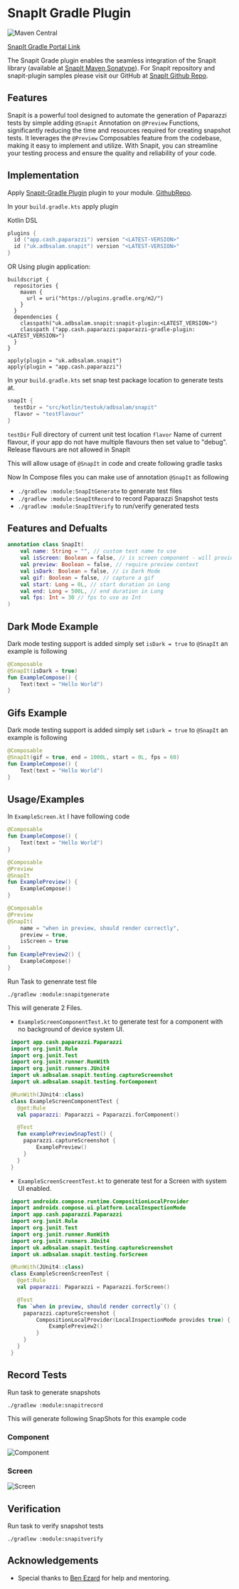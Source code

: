 # SnapIt Gradle Plugin
![Maven Central](https://img.shields.io/badge/Gradle_Plugin-2.0.0-blue)

[SnapIt Gradle Portal Link](https://plugins.gradle.org/plugin/uk.adbsalam.snapit)

The Snapit Grade plugin enables the seamless integration of the Snapit library (available at [SnapIt Maven Sonatype]( https://central.sonatype.com/namespace/uk.adbsalam.snapit)). For Snapit repository and snapit-plugin samples please visit our GitHub at [SnapIt Github Repo]( https://github.com/MuhammadAbdulSalam/snapit ).


## Features

Snapit is a powerful tool designed to automate the generation of Paparazzi tests by simple adding ```@Snapit``` Annotation on ```@Preview``` Functions, significantly reducing the time and resources required for creating snapshot tests. It leverages the ```@Preview``` Composables feature from the codebase, making it easy to implement and utilize. With Snapit, you can streamline your testing process and ensure the quality and reliability of your code.

## Implementation

Apply [Snapit-Gradle Plugin](https://plugins.gradle.org/plugin/uk.adbsalam.snapit) plugin to your module. [GithubRepo](https://github.com/MuhammadAbdulSalam/snapit-plugin).

In your ```build.gradle.kts``` apply plugin

Kotlin DSL

```kotlin
plugins {
  id ("app.cash.paparazzi") version "<LATEST-VERSION>"
  id ("uk.adbsalam.snapit") version "<LATEST-VERSION>"
}
```

OR Using plugin application:

```
buildscript {
  repositories {
    maven {
      url = uri("https://plugins.gradle.org/m2/")
    }
  }
  dependencies {
    classpath("uk.adbsalam.snapit:snapit-plugin:<LATEST_VERSION>")
    classpath ("app.cash.paparazzi:paparazzi-gradle-plugin:<LATEST_VERSION>")
  }
}

apply(plugin = "uk.adbsalam.snapit")
apply(plugin = "app.cash.paparazzi")

```


In your ```build.gradle.kts``` set snap test package location to generate tests at.
```kotlin
snapIt {
  testDir = "src/kotlin/testuk/adbsalam/snapit"
  flavor = "testFlavour" 
}
```

``testDir`` Full directory of current unit test location
```flavor``` Name of current flavour, if your app do not have multiple flavours then set value to "debug". Release flavours are not allowed in SnapIt


This will allow usage of ```@SnapIt``` in code and create following gradle tasks

Now In Compose files you can make use of annotation ```@SnapIt``` as following

- ```./gradlew :module:SnapItGenerate``` to generate test files
- ```./gradlew :module:SnapItRecord``` to record Paparazzi Snapshot tests
- ```./gradlew :module:SnapItVerify``` to run/verify generated tests


## Features and Defualts
```kotlin
annotation class SnapIt(
    val name: String = "", // custom test name to use 
    val isScreen: Boolean = false, // is screen component - will provide system UI
    val preview: Boolean = false, // require preview context
    val isDark: Boolean = false, // is Dark Mode
    val gif: Boolean = false, // capture a gif
    val start: Long = 0L, // start duration in Long
    val end: Long = 500L, // end duration in Long
    val fps: Int = 30 // fps to use as Int
)
```

## Dark Mode Example
Dark mode testing support is added simply set ```isDark = true``` to ```@SnapIt``` an example is following

```kotlin
@Composable
@SnapIt(isDark = true)
fun ExampleCompose() {
    Text(text = "Hello World")
}
```

## Gifs Example
Dark mode testing support is added simply set ```isDark = true``` to ```@SnapIt``` an example is following

```kotlin
@Composable
@SnapIt(gif = true, end = 1000L, start = 0L, fps = 60)
fun ExampleCompose() {
    Text(text = "Hello World")
}
```

## Usage/Examples

In ```ExampleScreen.kt``` I have following code

```kotlin
@Composable
fun ExampleCompose() {
    Text(text = "Hello World")
}

@Composable
@Preview
@SnapIt
fun ExamplePreview() {
    ExampleCompose()
}

@Composable
@Preview
@SnapIt(
    name = "when in preview, should render correctly",
    preview = true,
    isScreen = true
)
fun ExamplePreview2() {
    ExampleCompose()
}
```
Run Task to genenrate test file

```./gradlew :module:snapitgenerate```

This will generate 2 Files.
- ```ExampleScreenComponentTest.kt``` to generate test for a component with no
  background of device system UI.
```kotlin
 import app.cash.paparazzi.Paparazzi
 import org.junit.Rule
 import org.junit.Test
 import org.junit.runner.RunWith
 import org.junit.runners.JUnit4
 import uk.adbsalam.snapit.testing.captureScreenshot
 import uk.adbsalam.snapit.testing.forComponent

 @RunWith(JUnit4::class)
 class ExampleScreenComponentTest {
   @get:Rule
   val paparazzi: Paparazzi = Paparazzi.forComponent()

   @Test
   fun examplePreviewSnapTest() {
     paparazzi.captureScreenshot {
         ExamplePreview()
     }
   }
 }
```

- ```ExampleScreenScreentTest.kt``` to generate test for a Screen with system UI enabled.
```kotlin 
 import androidx.compose.runtime.CompositionLocalProvider
 import androidx.compose.ui.platform.LocalInspectionMode
 import app.cash.paparazzi.Paparazzi
 import org.junit.Rule
 import org.junit.Test
 import org.junit.runner.RunWith
 import org.junit.runners.JUnit4
 import uk.adbsalam.snapit.testing.captureScreenshot
 import uk.adbsalam.snapit.testing.forScreen

 @RunWith(JUnit4::class)
 class ExampleScreenScreenTest {
   @get:Rule
   val paparazzi: Paparazzi = Paparazzi.forScreen()

   @Test
   fun `when in preview, should render correctly`() {
     paparazzi.captureScreenshot {
         CompositionLocalProvider(LocalInspectionMode provides true) {
             ExamplePreview2()
         }
     }
   }
 }
```

## Record Tests

Run task to generate snapshots
```
./gradlew :module:snapitrecord
```

This will generate following SnapShots for this example code

### Component
![Component](https://github.com/MuhammadAbdulSalam/snapit/blob/develop/sample/src/test/snapshots/images/uk.adbsalam.snapit.sample_ExampleScreenComponentTest_examplePreviewSnapTest.png)


### Screen
![Screen](https://github.com/MuhammadAbdulSalam/snapit/blob/develop/sample/src/test/snapshots/images/uk.adbsalam.snapit.sample_ExampleScreenScreenTest_when%20in%20preview%2C%20should%20render%20correctly.png)


## Verification
Run task to verify snapshot tests
```
./gradlew :module:snapitverify
```


## Acknowledgements

- Special thanks to [Ben Ezard](https://github.com/Ezard) for help and mentoring.

